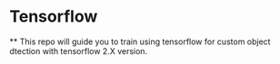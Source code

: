 # Tensorflow
** This repo will guide you to train using tensorflow for custom object dtection with tensorflow 2.X version.
